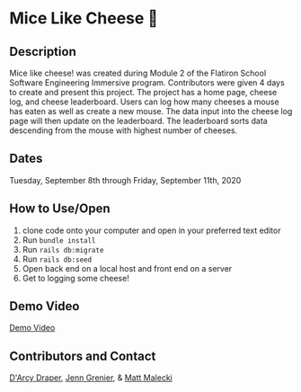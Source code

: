 # Mice Like Cheese 🧀

## Description

Mice like cheese! was created during Module 2 of the Flatiron School Software Engineering Immersive program. Contributors were given 4 days to create and present this project. The project has a home page, cheese log, and cheese leaderboard. Users can log how many cheeses a mouse has eaten as well as create a new mouse. The data input into the cheese log page will then update on the leaderboard. The leaderboard sorts data descending from the mouse with highest number of cheeses.

## Dates

Tuesday, September 8th through Friday, September 11th, 2020

## How to Use/Open

1. clone code onto your computer and open in your preferred text editor
2. Run `bundle install`
3. Run `rails db:migrate`
4. Run `rails db:seed`
5. Open back end on a local host and front end on a server
6. Get to logging some cheese!

##  Demo Video
[Demo Video](https://www.loom.com/share/eaeddb471d5a404e9022800266f2bfe8)

## Contributors and Contact

[D'Arcy Draper](https://www.linkedin.com/in/darcydraper3/), [Jenn Grenier](https://www.linkedin.com/in/jennifer-a-grenier/), & [Matt Malecki](https://www.linkedin.com/in/matthew-malecki-771b5712a/)
